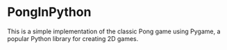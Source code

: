 # PongInPython
This is a simple implementation of the classic Pong game using Pygame, a popular Python library for creating 2D games.
